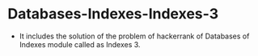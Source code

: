 # Databases-Indexes-Indexes-3
- It includes the solution of the problem of hackerrank of Databases of Indexes module called as Indexes 3.
